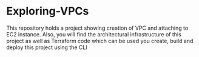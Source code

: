 # Exploring-VPCs
This repository holds a project showing creation of VPC and attaching to EC2 instance. Also, you will find the architectural infrastructure of this project as well as Terraform code which can be used you create, build and deploy this project using the CLI
